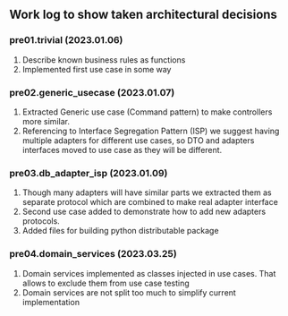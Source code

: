 ## Work log to show taken architectural decisions

### pre01.trivial (2023.01.06)

1. Describe known business rules as functions
2. Implemented first use case in some way

### pre02.generic_usecase (2023.01.07)

1. Extracted Generic use case (Command pattern) to make controllers more
   similar.
2. Referencing to Interface Segregation Pattern (ISP) we suggest having
   multiple adapters for different use cases, so DTO and adapters interfaces
   moved to use case as they will be different.

### pre03.db_adapter_isp (2023.01.09)

1. Though many adapters will have similar parts we extracted them as separate
   protocol which are combined to make real adapter interface
2. Second use case added to demonstrate how to add new adapters protocols.
3. Added files for building python distributable package

### pre04.domain_services (2023.03.25)

1. Domain services implemented as classes injected in use cases. That allows to
   exclude them from use case testing
2. Domain services are not split too much to simplify current implementation
